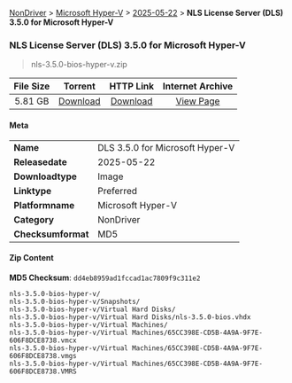 
[NonDriver](/README.md)  >  [Microsoft Hyper-V](/index/NonDriver/Microsoft_Hyper-V.md)  >  [2025-05-22](/index/NonDriver/Microsoft_Hyper-V/2025-05-22.md)  >  **NLS License Server (DLS) 3.5.0 for Microsoft Hyper-V**


###    NLS License Server (DLS) 3.5.0 for Microsoft Hyper-V

> nls-3.5.0-bios-hyper-v.zip   


| **File Size** | **Torrent**  | **HTTP Link** | **Internet Archive** |
|:-------------:|:------------:|:-------------:|:--------------------:|
| 5.81 GB |  [Download](https://archive.org/download/nvgpu_nls-3.5.0-bios-hyper-v.zip/nvgpu_nls-3.5.0-bios-hyper-v.zip_archive.torrent)       | [Download](https://archive.org/compress/nvgpu_nls-3.5.0-bios-hyper-v.zip) | [View Page](https://archive.org/details/nvgpu_nls-3.5.0-bios-hyper-v.zip)       |

#### Meta

<table>
<tr><td><strong>Name</strong></td><td>DLS 3.5.0 for Microsoft Hyper-V</td></tr>
<tr><td><strong>Releasedate</strong></td><td>2025-05-22</td></tr>
<tr><td><strong>Downloadtype</strong></td><td>Image</td></tr>
<tr><td><strong>Linktype</strong></td><td>Preferred</td></tr>
<tr><td><strong>Platformname</strong></td><td>Microsoft Hyper-V</td></tr>
<tr><td><strong>Category</strong></td><td>NonDriver</td></tr>
<tr><td><strong>Checksumformat</strong></td><td>MD5</td></tr>
</table>

#### Zip Content

**MD5 Checksum**: `dd4eb8959ad1fccad1ac7809f9c311e2`

```text
nls-3.5.0-bios-hyper-v/
nls-3.5.0-bios-hyper-v/Snapshots/
nls-3.5.0-bios-hyper-v/Virtual Hard Disks/
nls-3.5.0-bios-hyper-v/Virtual Hard Disks/nls-3.5.0-bios.vhdx
nls-3.5.0-bios-hyper-v/Virtual Machines/
nls-3.5.0-bios-hyper-v/Virtual Machines/65CC398E-CD5B-4A9A-9F7E-606F8DCE8738.vmcx
nls-3.5.0-bios-hyper-v/Virtual Machines/65CC398E-CD5B-4A9A-9F7E-606F8DCE8738.vmgs
nls-3.5.0-bios-hyper-v/Virtual Machines/65CC398E-CD5B-4A9A-9F7E-606F8DCE8738.VMRS
```